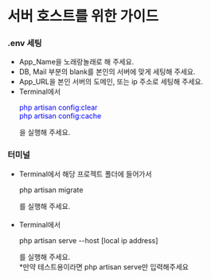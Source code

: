 <h1>서버 호스트를 위한 가이드</h1>

<h3>.env 세팅</h3>
<ul>
    <li>App_Name을 노래랑놀래로 해 주세요.</li>
    <li>DB, Mail 부분의 blank를 본인의 서버에 맞게 세팅해 주세요.</li>
    <li>App_URL을 본인 서버의 도메인, 또는 ip 주소로 세팅해 주세요.</li>
    <li>Terminal에서 
        <p style='color:blue'>
            php artisan config:clear<br>
            php artisan config:cache<br>
        </p>
        을 실행해 주세요.
    </li>
</ul>

<h3>터미널</h3>
<ul>
    <li>Terminal에서 해당 프로젝트 폴더에 들어가서
        <p>
            php artisan migrate
        </p>
        를 실행해 주세요.
    </li><br>
    <li>Terminal에서
        <p>
            php artisan serve --host [local ip address]
        </p>
        를 실행해 주세요.<br>
        *만약 테스트용이라면 php artisan serve만 입력해주세요
    </li>
</ul>
